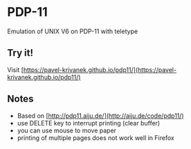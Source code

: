 # PDP-11

Emulation of UNIX V6 on PDP-11 with teletype

## Try it!

Visit [https://pavel-krivanek.github.io/pdp11/](https://pavel-krivanek.github.io/pdp11/)

## Notes

- Based on [http://pdp11.aiju.de/](http://aiju.de/code/pdp11/)
- use DELETE key to interrupt printing (clear buffer)
- you can use mouse to move paper
- printing of multiple pages does not work well in Firefox
